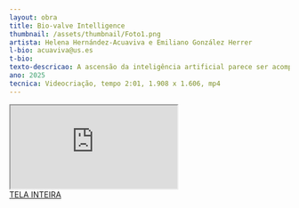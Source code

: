 ```yaml
---
layout: obra
title: Bio-valve Intelligence
thumbnail: /assets/thumbnail/Foto1.png
artista: Helena Hernández-Acuaviva e Emiliano González Herrer
l-bio: acuaviva@us.es
t-bio: 
texto-descricao: A ascensão da inteligência artificial parece ser acompanhada por um certo afastamento do conhecimento e conhecimento da natureza. Surge a necessidade de pensar em possíveis interações entre o biológico e o tecnológico, que ofereçam novas soluções para nossa sociedade. Os autores da obra brincam metaforicamente com essa ideia, imaginando organismos capazes de filtrar todo aquele conteúdo audiovisual de escassa base científica que abunda nas redes sociais e nubla a realidade.
ano: 2025
tecnica: Videocriação, tempo 2:01, 1.908 x 1.606, mp4
---
```


<iframe class="frame" scrolling="no" src="https://drive.google.com/file/d/1yzEmAnVUXcUbz7I_2kS6V_98XIVHpav7/view?usp=drive_link"></iframe>
<br>
<a href="https://drive.google.com/file/d/1yzEmAnVUXcUbz7I_2kS6V_98XIVHpav7/view?usp=drive_link" target="_blank">TELA INTEIRA</a>
